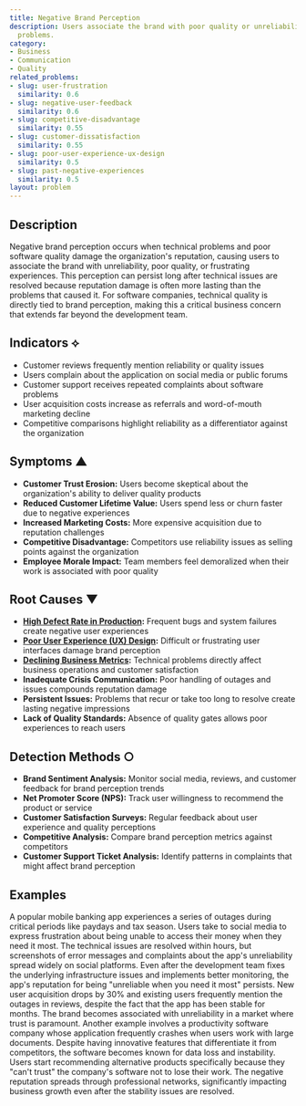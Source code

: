 ```yaml
---
title: Negative Brand Perception
description: Users associate the brand with poor quality or unreliability due to technical
  problems.
category:
- Business
- Communication
- Quality
related_problems:
- slug: user-frustration
  similarity: 0.6
- slug: negative-user-feedback
  similarity: 0.6
- slug: competitive-disadvantage
  similarity: 0.55
- slug: customer-dissatisfaction
  similarity: 0.55
- slug: poor-user-experience-ux-design
  similarity: 0.5
- slug: past-negative-experiences
  similarity: 0.5
layout: problem
---
```


## Description

Negative brand perception occurs when technical problems and poor software quality damage the organization's reputation, causing users to associate the brand with unreliability, poor quality, or frustrating experiences. This perception can persist long after technical issues are resolved because reputation damage is often more lasting than the problems that caused it. For software companies, technical quality is directly tied to brand perception, making this a critical business concern that extends far beyond the development team.

## Indicators ⟡
- Customer reviews frequently mention reliability or quality issues
- Users complain about the application on social media or public forums
- Customer support receives repeated complaints about software problems
- User acquisition costs increase as referrals and word-of-mouth marketing decline
- Competitive comparisons highlight reliability as a differentiator against the organization

## Symptoms ▲
- **Customer Trust Erosion:** Users become skeptical about the organization's ability to deliver quality products
- **Reduced Customer Lifetime Value:** Users spend less or churn faster due to negative experiences
- **Increased Marketing Costs:** More expensive acquisition due to reputation challenges
- **Competitive Disadvantage:** Competitors use reliability issues as selling points against the organization
- **Employee Morale Impact:** Team members feel demoralized when their work is associated with poor quality

## Root Causes ▼
- **[High Defect Rate in Production](high-defect-rate-in-production.md):** Frequent bugs and system failures create negative user experiences
- **[Poor User Experience (UX) Design](poor-user-experience-ux-design.md):** Difficult or frustrating user interfaces damage brand perception
- **[Declining Business Metrics](declining-business-metrics.md):** Technical problems directly affect business operations and customer satisfaction
- **Inadequate Crisis Communication:** Poor handling of outages and issues compounds reputation damage
- **Persistent Issues:** Problems that recur or take too long to resolve create lasting negative impressions
- **Lack of Quality Standards:** Absence of quality gates allows poor experiences to reach users

## Detection Methods ○
- **Brand Sentiment Analysis:** Monitor social media, reviews, and customer feedback for brand perception trends
- **Net Promoter Score (NPS):** Track user willingness to recommend the product or service
- **Customer Satisfaction Surveys:** Regular feedback about user experience and quality perceptions
- **Competitive Analysis:** Compare brand perception metrics against competitors
- **Customer Support Ticket Analysis:** Identify patterns in complaints that might affect brand perception

## Examples

A popular mobile banking app experiences a series of outages during critical periods like paydays and tax season. Users take to social media to express frustration about being unable to access their money when they need it most. The technical issues are resolved within hours, but screenshots of error messages and complaints about the app's unreliability spread widely on social platforms. Even after the development team fixes the underlying infrastructure issues and implements better monitoring, the app's reputation for being "unreliable when you need it most" persists. New user acquisition drops by 30% and existing users frequently mention the outages in reviews, despite the fact that the app has been stable for months. The brand becomes associated with unreliability in a market where trust is paramount. Another example involves a productivity software company whose application frequently crashes when users work with large documents. Despite having innovative features that differentiate it from competitors, the software becomes known for data loss and instability. Users start recommending alternative products specifically because they "can't trust" the company's software not to lose their work. The negative reputation spreads through professional networks, significantly impacting business growth even after the stability issues are resolved.